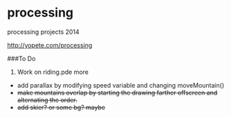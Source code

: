 processing
==========

processing projects 2014

http://yopete.com/processing

###To Do


1. Work on riding.pde more
  * add parallax by modifying speed variable and changing moveMountain()
  * ~~make mountains overlap by starting the drawing farther offscreen and
alternating the order.~~
  * ~~add skier? or some bg? maybe~~

